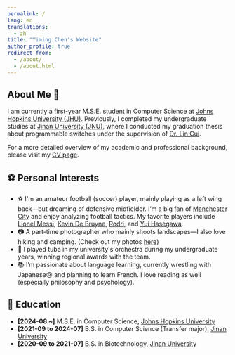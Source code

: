 ```yaml
---
permalink: /
lang: en
translations:
  - zh
title: "Yiming Chen's Website"
author_profile: true
redirect_from: 
  - /about/
  - /about.html
---
```


## About Me 👋

I am currently a first-year M.S.E. student in Computer Science at [Johns Hopkins University (JHU)](https://www.cs.jhu.edu/). Previously, I completed my undergraduate studies at [Jinan University (JNU)](https://english.jnu.edu.cn), where I conducted my graduation thesis about programmable switches under the supervision of [Dr. Lin Cui](https://cuilin.antlab.network).

For a more detailed overview of my academic and professional background, please visit my [CV page](/cv).

## ⚽️ Personal Interests

- ⚽️ I'm an amateur football (soccer) player, mainly playing as a left wing back—but dreaming of defensive midfielder. I’m a big fan of [Manchester City](https://www.mancity.com) and enjoy analyzing football tactics. My favorite players include [Lionel Messi](https://en.wikipedia.org/wiki/Lionel_Messi), [Kevin De Bruyne](https://www.mancity.com/players/kevin-de-bruyne), [Rodri](https://www.mancity.com/players/rodrigo), and [Yui Hasegawa](https://www.mancity.com/players/yui-hasegawa).
- 📷 A part-time photographer who mainly shoots landscapes—I also love hiking and camping. (Check out my photos [here](#))
- 🎼 I played tuba in my university's orchestra during my undergraduate years, winning regional awards with the team.
- 📚 I’m passionate about language learning, currently wrestling with Japanese😢 and planning to learn French. I love reading as well (especially philosophy and psychology).

## 📖 Education

- **[2024-08 ~]** M.S.E. in Computer Science, [Johns Hopkins University](https://www.jhu.edu)
- **[2021-09 to 2024-07]** B.S. in Computer Science (Transfer major), [Jinan University](https://english.jnu.edu.cn)
- **[2020-09 to 2021-07]** B.S. in Biotechnology, [Jinan University](https://english.jnu.edu.cn)
